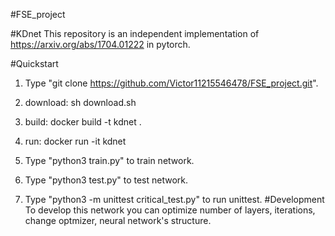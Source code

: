 #FSE_project

#KDnet
This repository is an independent implementation of https://arxiv.org/abs/1704.01222 in pytorch.

#Quickstart

1. Type "git clone https://github.com/Victor11215546478/FSE_project.git".
2. download:
  sh download.sh

3. build:
  docker build -t kdnet .

4. run:
  docker run -it kdnet
4. Type "python3 train.py" to train network.
5. Type "python3 test.py" to test network.
6. Type "python3 -m unittest critical_test.py" to run unittest.
#Development
To develop this network you can optimize number of layers, iterations, change optmizer, neural network's structure.
